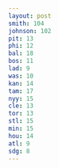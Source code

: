 ```yaml
---
layout: post
smith: 104
johnson: 102
pit: 13
phi: 12
bal: 18
bos: 11
lad: 9
was: 10
kan: 14
tam: 17
nyy: 15
cle: 13
tor: 13
stl: 15
min: 15
hou: 14
atl: 9
sdg: 8
---
```

